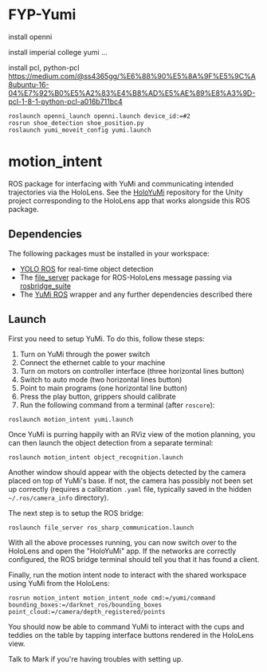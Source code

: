 # FYP-Yumi

install openni

install imperial college yumi ...

install pcl, python-pcl https://medium.com/@ss4365gg/%E6%88%90%E5%8A%9F%E5%9C%A8ubuntu-16-04%E7%92%B0%E5%A2%83%E4%B8%AD%E5%AE%89%E8%A3%9D-pcl-1-8-1-python-pcl-a016b711bc4

```
roslaunch openni_launch openni.launch device_id:=#2
rosrun shoe_detection shoe_position.py 
roslaunch yumi_moveit_config yumi.launch 
```

# motion_intent

ROS package for interfacing with YuMi and communicating intended trajectories via the HoloLens. See the [HoloYuMi](https://github.com/ImperialCollegeLondon/HoloYuMi) repository for the Unity project corresponding to the HoloLens app that works alongside this ROS package.

## Dependencies

The following packages must be installed in your workspace:
- [YOLO ROS](https://github.com/leggedrobotics/darknet_ros) for real-time object detection
- The [file_server](https://github.com/siemens/ros-sharp/tree/master/ROS/file_server) package for ROS-HoloLens message passing via [rosbridge_suite](http://wiki.ros.org/rosbridge_suite)
- The [YuMi ROS](https://github.com/ImperialCollegeLondon/yumi-prl) wrapper and any further dependencies described there

## Launch

First you need to setup YuMi. To do this, follow these steps:

1. Turn on YuMi through the power switch
2. Connect the ethernet cable to your machine
3. Turn on motors on controller interface (three horizontal lines button)
4. Switch to auto mode (two horizontal lines button)
5. Point to main programs (one horizontal line button)
6. Press the play button, grippers should calibrate
7. Run the following command from a terminal (after `roscore`):
```shell
roslaunch motion_intent yumi.launch
```

Once YuMi is purring happily with an RViz view of the motion planning, you can then launch the object detection from a separate terminal:
```shell
roslaunch motion_intent object_recognition.launch
```
Another window should appear with the objects detected by the camera placed on top of YuMi's base. If not, the camera has possibly not been set up correctly (requires a calibration `.yaml` file, typically saved in the hidden `~/.ros/camera_info` directory).

The next step is to setup the ROS bridge:
```shell
roslaunch file_server ros_sharp_communication.launch
```
With all the above processes running, you can now switch over to the HoloLens and open the "HoloYuMi" app. If the networks are correctly configured, the ROS bridge terminal should tell you that it has found a client.

Finally, run the motion intent node to interact with the shared workspace using YuMi from the HoloLens:
```shell
rosrun motion_intent motion_intent_node cmd:=/yumi/command bounding_boxes:=/darknet_ros/bounding_boxes point_cloud:=/camera/depth_registered/points
```

You should now be able to command YuMi to interact with the cups and teddies on the table by tapping interface buttons rendered in the HoloLens view.

Talk to Mark if you're having troubles with setting up.
